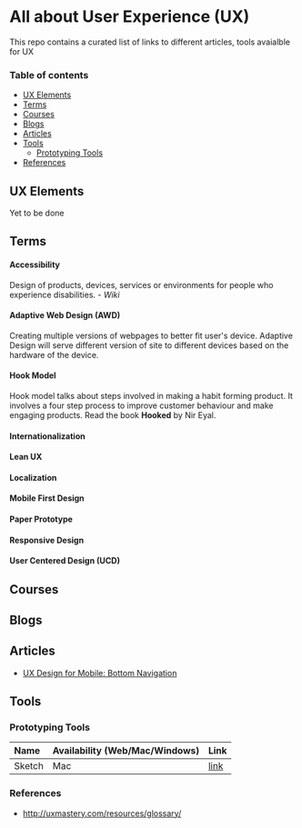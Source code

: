 # All about User Experience (UX)

This repo contains a curated list of links to different articles, tools avaialble for UX

### Table of contents

* [UX Elements](#ux-elements)
* [Terms](#terms)
* [Courses](#courses)
* [Blogs](#blogs)
* [Articles](#articles)
* [Tools](#tools)
  - [Prototyping Tools](#prototyping-tools)
* [References](#references)

## UX Elements

Yet to be done

## Terms

#### Accessibility

Design of products, devices, services or environments for people who experience disabilities. - *Wiki*

#### Adaptive Web Design (AWD)

Creating multiple versions of webpages to better fit user's device. Adaptive Design will serve different version of site to different devices based on the hardware of the device.

#### Hook Model

Hook model talks about steps involved in making a habit forming product. It involves a four step process to improve customer behaviour and make engaging products. Read the book **Hooked** by Nir Eyal. 

#### Internationalization
#### Lean UX
#### Localization
#### Mobile First Design
#### Paper Prototype
#### Responsive Design
#### User Centered Design (UCD)


## Courses

## Blogs

## Articles

* [UX Design for Mobile: Bottom Navigation](https://uxplanet.org/perfect-bottom-navigation-for-mobile-app-effabbb98c0f)

## Tools

### Prototyping Tools

| Name        | Availability (Web/Mac/Windows) | Link  |
|:------------- | ------------- | ----- |
| Sketch      | Mac | [link](https://www.sketchapp.com/features/) |


### References

* http://uxmastery.com/resources/glossary/
